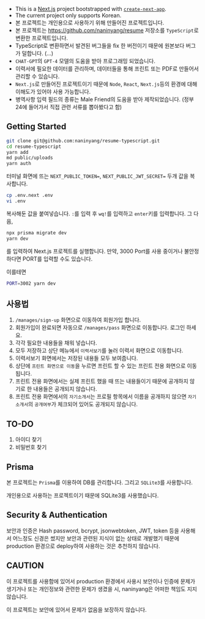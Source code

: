 - This is a [Next.js](https://nextjs.org/) project bootstrapped with [`create-next-app`](https://github.com/vercel/next.js/tree/canary/packages/create-next-app).
- The current project only supports Korean.
- 본 프로젝트는 개인용으로 사용하기 위해 만들어진 프로젝트입니다.
- 본 프로젝트는 https://github.com/naninyang/resume 저장소를 `TypeScript`로 변환한 프로젝트입니다.
- TypeScript로 변환하면서 발견된 버그들을 fix 한 버전이기 때문에 원본보다 버그가 덜합니다. (...)
- `CHAT-GPT`의 `GPT-4` 모델의 도움을 받아 프로그래밍 되었습니다.
- 이력서에 필요한 데이터를 관리하며, 데이터들을 통해 프린트 또는 PDF로 만들어서 관리할 수 있습니다.
- `Next.js`로 만들어진 프로젝트이기 때문에 `Node`, `React`, `Next.js`등의 환경에 대해 이해도가 있어야 사용 가능합니다.
- 병역사항 입력 필드의 종류는 Male Friend의 도움을 받아 제작되었습니다. (정부24에 들어가서 직접 관련 서류를 뽑아봤다고 함)

## Getting Started

```bash
git clone git@github.com:naninyang/resume-typescript.git
cd resume-typescript
yarn add
md public/uploads
yarn auth
```

터미널 화면에 뜨는 `NEXT_PUBLIC_TOKEN=`, `NEXT_PUBLIC_JWT_SECRET=` 두개 값을 복사합니다.

```bash
cp .env.next .env
vi .env
```

복사해둔 값을 붙여넣습니다. `:`를 입력 후 `wq!`를 입력하고 `enter`키를 입력합니다. 그 다음,

```bash
npx prisma migrate dev
yarn dev
```

를 입력하여 Next.js 프로젝트를 실행합니다. 만약, 3000 Port를 사용 중이거나 불안정하다면 PORT를 입력할 수도 있습니다.

이를테면

```bash
PORT=3002 yarn dev
```

## 사용법

1. `/manages/sign-up` 화면으로 이동하여 회원가입 합니다.
1. 회원가입이 완료되면 자동으로 `/manages/pass` 화면으로 이동합니다. 로그인 하세요.
1. 각각 필요한 내용들을 채워 넣습니다.
1. 모두 저장하고 상단 메뉴에서 `이력서보기`를 눌러 이력서 화면으로 이동합니다.
1. 이력서보기 화면에서는 저장된 내용들 모두 보여줍니다.
1. 상단에 `프린트 화면으로 이동`을 누르면 프린트 할 수 있는 프린트 전용 화면으로 이동됩니다.
1. 프린트 전용 화면에서는 실제 프린트 했을 때 뜨는 내용들이기 때문에 공개하지 않기로 한 내용들은 공개되지 않습니다.
1. 프린트 전용 화면에서의 `자기소개서`는 프로필 항목에서 이름을 공개하지 않으면 `자기소개서`의 `공개여부`가 체크되어 있어도 공개되지 않습니다.

## TO-DO

1. 아이디 찾기
1. 비밀번호 찾기

## Prisma

본 프로젝트는 `Prisma`를 이용하여 DB를 관리합니다. 그리고 `SQLite3`를 사용합니다.

개인용으로 사용하는 프로젝트이기 때문에 SQLite3를 사용했습니다.

## Security & Authentication

보안과 인증은 Hash password, bcrypt, jsonwebtoken, JWT, token 등을 사용해서 어느정도 신경은 썼지만 보안과 관련된 지식이 없는 상태로 개발했기 때문에 production 환경으로 deploy하여 사용하는 것은 추천하지 않습니다.

## CAUTION

이 프로젝트를 사용함에 있어서 production 환경에서 사용시 보안이나 인증에 문제가 생기거나 또는 개인정보와 관련한 문제가 생겼을 시, naninyang은 어떠한 책임도 지지 않습니다.

이 프로젝트는 보안에 있어서 문제가 없음을 보장하지 않습니다.
